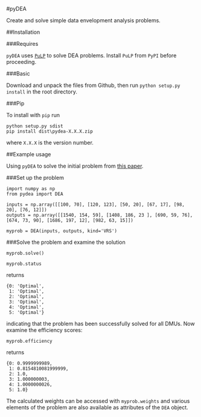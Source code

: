 #pyDEA

Create and solve simple data envelopment analysis problems.

##Installation

###Requires

`pyDEA` uses [`PuLP`](http://www.coin-or.org/PuLP/index.html) to solve DEA problems. Install `PuLP` from `PyPI` before proceeding.

###Basic

Download and unpack the files from Github, then run `python setup.py install` in the root directory.

###Pip

To install with `pip` run

    python setup.py sdist
    pip install dist\pydea-X.X.X.zip

where `X.X.X` is the version number.

##Example usage

Using `pyDEA` to solve the initial problem from [this paper](http://www.wbs.ac.uk/downloads/working_papers/352.pdf).

###Set up the problem

    import numpy as np
    from pydea import DEA

    inputs = np.array([[100, 70], [120, 123], [50, 20], [67, 17], [98, 20], [76, 12]])
    outputs = np.array([[1540, 154, 59], [1408, 186, 23 ], [690, 59, 76], [674, 73, 90], [1686, 197, 12], [982, 63, 15]])

    myprob = DEA(inputs, outputs, kind='VRS')

###Solve the problem and examine the solution

    myprob.solve()

    myprob.status

returns

    {0: 'Optimal',
     1: 'Optimal',
     2: 'Optimal',
     3: 'Optimal',
     4: 'Optimal',
     5: 'Optimal'}

indicating that the problem has been successfully solved for all DMUs. Now examine the efficiency scores:

    myprob.efficiency

returns

    {0: 0.9999999989,
     1: 0.8154810081999999,
     2: 1.0,
     3: 1.000000003,
     4: 1.0000000026,
     5: 1.0}

The calculated weights can be accessed with `myprob.weights` and various elements of the problem are also available as attributes of the `DEA` object.


